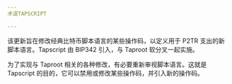 ```yaml
---
术语TAPSCRIPT

---
```

该更新旨在修改经典比特币脚本语言的某些操作码，以定义用于 P2TR 支出的新脚本语言。Tapscript 由 BIP342 引入，与 Taproot 软分叉一起实施。

为了实现与 Taproot 相关的各种修改，有必要重新审视脚本语言。这就是 Tapscript 的目的，它可以禁用或修改某些操作码，并引入新的操作码。